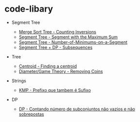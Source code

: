 # code-libary

- Segment Tree
    - [Merge Sort Tree - Counting Inversions](https://github.com/gemp-uece/code-libary/blob/main/classic-problems/classic-problems/Inversion-Count.cpp)
    - [Segment Tree - Segment with the Maximum Sum](https://github.com/gemp-uece/code-libary/blob/main/classic-problems/classic-problems/Segment-with-the-Maximum-Sum.cpp)
    - [Segment Tree - Number-of-Minimums-on-a-Segment](https://github.com/gemp-uece/code-libary/blob/main/classic-problems/classic-problems/Number-of-Minimums-on-a-Segment.cpp)
    - [Segment Tree + DP - Subsequences](https://github.com/gemp-uece/code-libary/blob/main/classic-problems/classic-problems/Subsequences.cpp.cpp)



- Tree
    - [Centroid - Finding a centroid](https://github.com/gemp-uece/code-libary/blob/main/classic-problems/classic-problems/Finding-a-Centroid.cpp)
    - [Diameter/Game Theory - Removing Coins](https://github.com/gemp-uece/code-libary/blob/main/classic-problems/classic-problems/Removing-Coins.cpp)

- Strings
    - [KMP - Prefixo que tambem é Sufixo](https://github.com/gemp-uece/code-libary/blob/main/classic-problems/classic-problems/File-Recover-Testing.cpp)

- DP
    - [DP -  Contando número de subconjuntos não vazios e não sobrepostas](https://github.com/gemp-uece/code-libary/blob/main/classic-problems/classic-problems/Activities.cpp)
